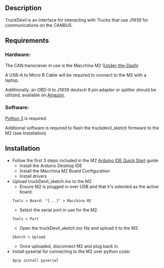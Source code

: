 ## Description

TruckDevil is an interface for interacting with Trucks that use J1939 for communications on the CANBUS.

## Requirements

### Hardware:

The CAN transciever in use is the Macchina M2 ([Under-the-Dash](https://www.macchina.cc/catalog/m2-boards/m2-under-dash))

A USB-A to Micro B Cable will be required to connect to the M2 with a laptop.

Additionally, an OBD-II to J1939 deutsch 9 pin adapter or splitter should be utilized, available on [Amazon](https://www.amazon.com/gp/product/B073DJN7FG/ref=ppx_yo_dt_b_asin_title_o05_s00?ie=UTF8&psc=1).

### Software:

[Python 3](https://www.python.org/downloads/) is required.

Additional software is required to flash the truckdevil_sketch firmware to the M2 (see Installation)

## Installation

- Follow the first 3 steps included in the M2 [Arduino IDE Quick Start](https://docs.macchina.cc/m2-docs/arduino) guide
	- Install the Arduino Desktop IDE
	- Install the Macchina M2 Board Configuration
	- Install drivers
- Upload truckDevil_sketch.ino to the M2
	- Ensure M2 is plugged in over USB and that it's selected as the active board. 
	```
	Tools > Board: "[...]" > Macchina M2
	```
	- Select the serial port in use for the M2.
	```
	Tools > Port
	```
	- Open the truckDevil_sketch.ino file and upload it to the M2.
	```
	Sketch > Upload
	```
	- Once uploaded, disconnect M2 and plug back in.
- Install pyserial for connecting to the M2 over python code:
	```
	$pip install pyserial
	```